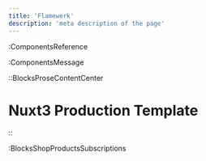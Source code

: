 ```yaml
---
title: 'Flamewerk'
description: 'meta description of the page'
---
```

:ComponentsReference

:ComponentsMessage

::BlocksProseContentCenter
# Nuxt3 Production Template

::

:BlocksShopProductsSubscriptions
